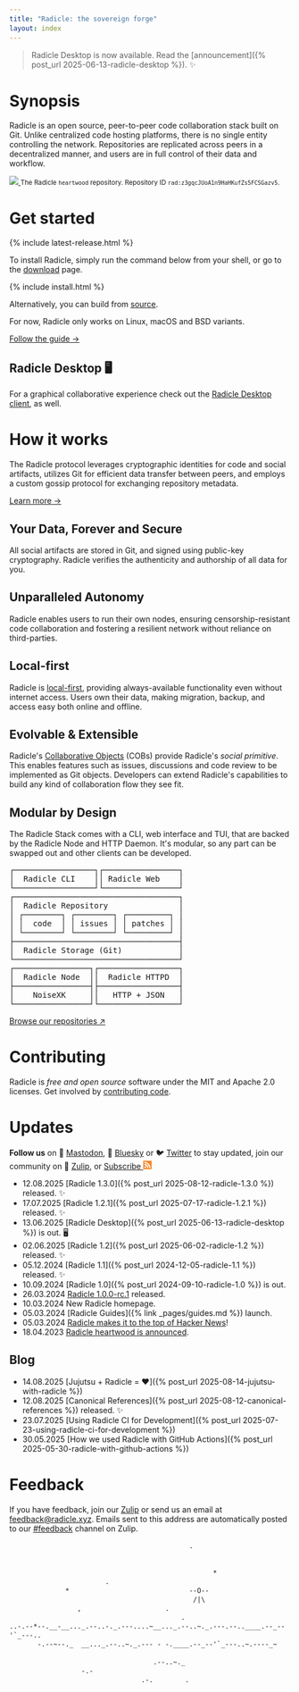 ```yaml
---
title: "Radicle: the sovereign forge"
layout: index
---
```


> Radicle Desktop is now available. Read the [announcement]({% post_url 2025-06-13-radicle-desktop %}). ✨

# Synopsis

Radicle is an open source, peer-to-peer code collaboration stack built on Git.
Unlike centralized code hosting platforms, there is no single entity
controlling the network. Repositories are replicated across peers in a
decentralized manner, and users are in full control of their data and workflow.

<a class="screenshot" href="https://app.radicle.xyz/nodes/seed.radicle.xyz/rad:z3gqcJUoA1n9HaHKufZs5FCSGazv5" target="_blank" title="Heartwood is the latest generation of the Radicle protocol">
  <img class="screenshot" src="/assets/images/web-app-screenshot.png"/>
</a>
<small class="caption">
  The Radicle <code>heartwood</code> repository. Repository ID
  <code>rad:z3gqcJUoA1n9HaHKufZs5FCSGazv5</code>.
</small>

<a id="get-started"><!-- Anchor --></a>

# Get started

{% include latest-release.html %}

To install Radicle, simply run the command below from your shell, or go to the
[download][] page.

{% include install.html %}

Alternatively, you can build from [source][heartwood].

For now, Radicle only works on Linux, macOS and BSD variants.

<a class="button" href="{% link _guides/user.md %}">Follow the guide &rarr;</a>

## Radicle Desktop 🖥️

For a graphical collaborative experience check out the [Radicle Desktop client][desktop], as well.

# How it works

The Radicle protocol leverages cryptographic identities for code and social
artifacts, utilizes Git for efficient data transfer between peers, and employs
a custom gossip protocol for exchanging repository metadata.

<a class="button" href="{% link _guides/protocol.md %}">Learn more &rarr;</a>

## Your Data, Forever and Secure

All social artifacts are stored in Git, and signed using public-key
cryptography. Radicle verifies the authenticity and authorship of all data
for you.

## Unparalleled Autonomy

Radicle enables users to run their own nodes, ensuring censorship-resistant
code collaboration and fostering a resilient network without reliance on
third-parties.

## Local-first

Radicle is [local-first][], providing always-available functionality even
without internet access. Users own their data, making migration, backup, and
access easy both online and offline.

## Evolvable & Extensible

Radicle's [Collaborative Objects][cobs] (COBs) provide Radicle's *social
primitive*. This enables features such as issues, discussions and code review
to be implemented as Git objects. Developers can extend Radicle's capabilities
to build any kind of collaboration flow they see fit.

## Modular by Design

The Radicle Stack comes with a CLI, web interface and TUI, that are backed by
the Radicle Node and HTTP Daemon. It's modular, so any part can be swapped out
and other clients can be developed.

<pre class="diagram">
┌─────────────────┐┌────────────────┐
│  Radicle CLI    ││ Radicle Web    │
└─────────────────┘└────────────────┘
┌───────────────────────────────────┐
│  Radicle Repository               │
│ ┌────────┐ ┌────────┐ ┌─────────┐ │
│ │  code  │ │ issues │ │ patches │ │
│ └────────┘ └────────┘ └─────────┘ │
├───────────────────────────────────┤
│  Radicle Storage (Git)            │
└───────────────────────────────────┘
┌────────────────┐┌─────────────────┐
│  Radicle Node  ││  Radicle HTTPD  │
├────────────────┤├─────────────────┤
│    NoiseXK     ││   HTTP + JSON   │
└────────────────┘└─────────────────┘
</pre>

<a class="button" href="https://app.radicle.xyz/nodes/seed.radicle.xyz">Browse our repositories ↗</a>

# Contributing

Radicle is *free and open source* software under the MIT and Apache 2.0
licenses. Get involved by [contributing code][contribute].

[contribute]: https://app.radicle.xyz/nodes/seed.radicle.xyz/rad:z3gqcJUoA1n9HaHKufZs5FCSGazv5/tree/CONTRIBUTING.md

# Updates

**Follow us** on 🐘 [Mastodon][mast], 🦋 [Bluesky][bsky] or 🐦 [Twitter][twitter] to stay
updated, join our community on 💬 [Zulip][zulip], or <a href="{{ site.feed.path | default: '/feed.xml' | relative_url }}">
  Subscribe <img src="/assets/images/rss.svg" alt="RSS logo" style="width:15px;"/>
</a>

- 12.08.2025 [Radicle 1.3.0]({% post_url 2025-08-12-radicle-1.3.0 %}) released. ✨
- 17.07.2025 [Radicle 1.2.1]({% post_url 2025-07-17-radicle-1.2.1 %}) released. ✨
- 13.06.2025 [Radicle Desktop]({% post_url 2025-06-13-radicle-desktop %}) is out. 🖥️
- 02.06.2025 [Radicle 1.2]({% post_url 2025-06-02-radicle-1.2 %}) released. ✨
- 05.12.2024 [Radicle 1.1]({% post_url 2024-12-05-radicle-1.1 %}) released. ✨
- 10.09.2024 [Radicle 1.0]({% post_url 2024-09-10-radicle-1.0 %}) is out.
- 26.03.2024 [Radicle 1.0.0-rc.1][1.0] released.
- 10.03.2024 New Radicle homepage.
- 05.03.2024 [Radicle Guides]({% link _pages/guides.md %}) launch.
- 05.03.2024 [Radicle makes it to the top of Hacker News][hn]!
- 18.04.2023 [Radicle heartwood is announced](https://x.com/radicle/status/1648336186862194693?s=20).

[hn]: https://news.ycombinator.com/item?id=39600810
[1.0]: https://twitter.com/radicle/status/1772659708978991605

## Blog

- 14.08.2025 [Jujutsu + Radicle = ❤️]({% post_url 2025-08-14-jujutsu-with-radicle %})
- 12.08.2025 [Canonical References]({% post_url 2025-08-12-canonical-references %}) released. ✨
- 23.07.2025 [Using Radicle CI for Development]({% post_url 2025-07-23-using-radicle-ci-for-development %})
- 30.05.2025 [How we used Radicle with GitHub Actions]({% post_url 2025-05-30-radicle-with-github-actions %})

# Feedback

If you have feedback, join our [Zulip][zulip] or send us an email at
[feedback@radicle.xyz](mailto:feedback@radicle.xyz). Emails sent to this
address are automatically posted to our [#feedback](https://radicle.zulipchat.com/#narrow/channel/392584-feedback)
channel on Zulip.

                                                 .


                                                       *
                            .
                  *                              --O--
                                                  /|\
                     ,                     .
                                               .
    ..-.--*--.__-__..._.--..-._.---....~__..._.--..~._.---.--..____.--_--'`_---..
           -.--~--._  __..._.--..~._.--- - -.____.--_--'`_---..~.----_~

                                        .--..~._
                      -.-
                                     .-.        .


[install-script]: /install
[twitter]: https://twitter.com/radicle
[bsky]: https://bsky.app/profile/radicle.xyz
[mast]: https://toot.radicle.xyz/@radicle
[zulip]: https://radicle.zulipchat.com
[heartwood]: https://app.radicle.xyz/nodes/seed.radicle.xyz/rad:z3gqcJUoA1n9HaHKufZs5FCSGazv5
[desktop]: /desktop
[cobs]: /guides/protocol#collaborative-objects
[local-first]: https://www.inkandswitch.com/local-first/
[download]: /download
